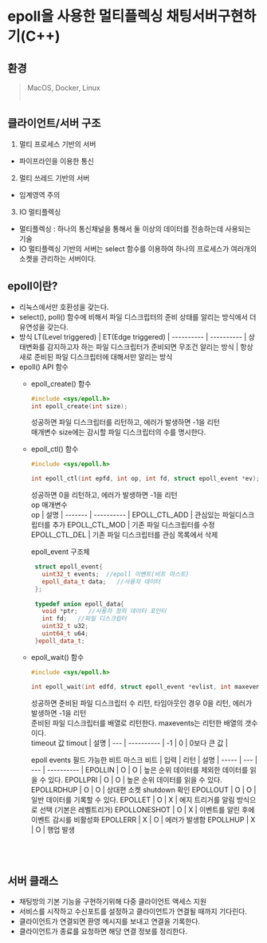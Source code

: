 # epoll을 사용한 멀티플렉싱 채팅서버구현하기(C++)

## 환경
> MacOS, Docker, Linux
<br><br>
## 클라이언트/서버 구조
1. 멀티 프로세스 기반의 서버
  - 파이프라인을 이용한 통신
2. 멀티 쓰레드 기반의 서버
  - 임계영역 주의
3. IO 멀티플렉싱
  - 멀티플렉싱 : 하나의 통신채널을 통해서 둘 이상의 데이터를 전송하는데 사용되는 기술
  - IO 멀티플렉싱 기반의 서버는 select 함수를 이용하여 하나의 프로세스가 여러개의 소켓을 관리하는 서버이다.
## epoll이란?
- 리눅스에서만 호환성을 갖는다.
- select(), poll() 함수에 비해서 파일 디스크립터의 준비 상태를 알리는 방식에서 더 유연성을 갖는다.
- 방식
  LT(Level triggered) | ET(Edge triggered)
  | ---------- | ---------- |
  상태변화를 감지하고자 하는 파일 디스크립터가 준비되면 무조건 알리는 방식 | 항상 새로 준비된 파일 디스크립터에 대해서만 알리는 방식
- epoll() API 함수
  + epoll_create() 함수
      ```cpp
      #include <sys/epoll.h>
      int epoll_create(int size);
      ```
      성공하면 파일 디스크립터를 리턴하고, 에러가 발생하면 -1을 리턴<br>
      매개변수 size에는 감시할 파일 디스크립터의 수를 명시한다.
      
  + epoll_ctl() 함수
      ```cpp
      #include <sys/epoll.h>
      
      int epoll_ctl(int epfd, int op, int fd, struct epoll_event *ev);
      ```
      성공하면 0을 리턴하고, 에러가 발생하면 -1을 리턴<br>
      op 매개변수<br>
      op | 설명
      | ------- | ---------- |
      EPOLL_CTL_ADD | 관심있는 파일디스크립터를 추가
      EPOLL_CTL_MOD | 기존 파일 디스크립터를 수정
      EPOLL_CTL_DEL | 기존 파일 디스크립터를 관심 목록에서 삭제
      
      epoll_event 구조체<br>
      
       ```cpp
        struct epoll_event{
          uint32_t events;  //epoll 이벤트(비트 마스트)
          epoll_data_t data;   //사용자 데이터
        };
        
        typedef union epoll_data{
          void *ptr;   //사용자 정의 데이터 포인터
          int fd;   //파일 디스크립터
          uint32_t u32;
          uint64_t u64;
        }epoll_data_t;
       ```
      
  + epoll_wait() 함수
      ```cpp
      #include <sys/epoll.h>
      
      int epoll_wait(int edfd, struct epoll_event *evlist, int maxevents, int timeout);
      ```
      성공하면 준비된 파일 디스크립터 수 리턴, 타임아웃인 경우 0을 리턴, 에러가 발생하면 -1을 리턴<br>
      준비된 파일 디스크립터를 배열로 리턴한다. maxevents는 리턴한 배열의 갯수이다.<br>
      timeout 값
      timout | 설명
      | --- | ---------- |
      -1 | 
      0 | 
      0보다 큰 값 |
      
      epoll events 필드 가능한 비트 마스크 
      비트 | 입력 | 리턴 | 설명
      | ----- | --- | --- | ---------- |
      EPOLLIN | O | O | 높은 순위 데이터를 제외한 데이터를 읽을 수 있다.
      EPOLLPRI | O | O | 높은 순위 데이터를 읽을 수 있다.
      EPOLLRDHUP | O | O | 상대편 소켓 shutdown 확인
      EPOLLOUT | O | O | 일반 데이터를 기록할 수 있다.
      EPOLLET | O | X | 에지 트리거를 알림 방식으로 선택 (기본은 레벨트리거)
      EPOLLONESHOT | O | X | 이벤트를 알린 후에 이벤트 감시를 비활성화
      EPOLLERR | X | O | 에러가 발생함
      EPOLLHUP | X | O | 행업 발생
  
<br><br>
## 서버 클래스
- 채팅방의 기본 기능을 구현하기위해 다중 클라이언트 액세스 지원
- 서비스를 시작하고 수신포트를 설정하고 클라이언트가 연결될 때까지 기다린다.
- 클라이언트가 연결되면 환영 메시지를 보내고 연결을 기록한다.
- 클라이언트가 종료를 요청하면 해당 연결 정보를 정리한다.
